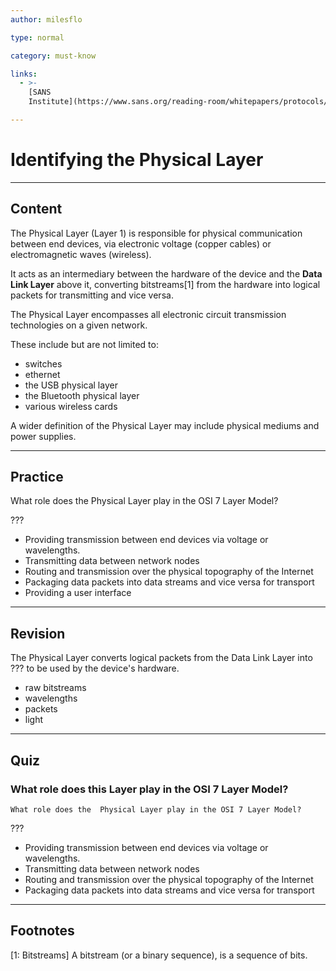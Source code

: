 ```yaml
---
author: milesflo

type: normal

category: must-know

links:
  - >-
    [SANS
    Institute](https://www.sans.org/reading-room/whitepapers/protocols/applying-osi-layer-network-model-information-security-1309){website}

---
```


# Identifying the Physical Layer

---

## Content

The Physical Layer (Layer 1) is responsible for physical communication between end devices, via electronic voltage (copper cables) or electromagnetic waves (wireless). 

It acts as an intermediary between the hardware of the device and the **Data Link Layer** above it, converting bitstreams[1] from the hardware into logical packets for transmitting and vice versa.

The Physical Layer encompasses all electronic circuit transmission technologies on a given network. 

These include but are not limited to: 
- switches
- ethernet
- the USB physical layer
- the Bluetooth physical layer
- various wireless cards

A wider definition of the Physical Layer may include physical mediums and power supplies.

---

## Practice

What role does the Physical Layer play in the OSI 7 Layer Model?

???

- Providing transmission between end devices via voltage or wavelengths.
- Transmitting data between network nodes
- Routing and transmission over the physical topography of the Internet
- Packaging data packets into data streams and vice versa for transport
- Providing a user interface

---

## Revision

The Physical Layer converts logical packets from the Data Link Layer into ??? to be used by the device's hardware.

- raw bitstreams
- wavelengths
- packets
- light

---

## Quiz

### What role does this Layer play in the OSI 7 Layer Model?


```plain-text
What role does the  Physical Layer play in the OSI 7 Layer Model?
```

 ???

- Providing transmission between end devices via voltage or wavelengths.
- Transmitting data between network nodes
- Routing and transmission over the physical topography of the Internet
- Packaging data packets into data streams and vice versa for transport
 
---

## Footnotes

[1: Bitstreams]
A bitstream (or a binary sequence), is a sequence of bits.
